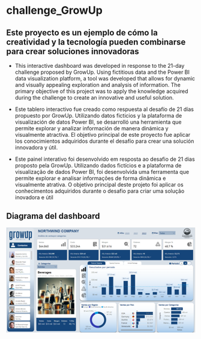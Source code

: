 # challenge_GrowUp

## Este proyecto es un ejemplo de cómo la creatividad y la tecnología pueden combinarse para crear soluciones innovadoras

* This interactive dashboard was developed in response to the 21-day challenge proposed by GrowUp. Using fictitious data and the Power BI data visualization platform, a tool was developed that allows for dynamic and visually appealing exploration and analysis of information. The primary objective of this project was to apply the knowledge acquired during the challenge to create an innovative and useful solution.

* Este tablero interactivo fue creado como respuesta al desafío de 21 días propuesto por GrowUp. Utilizando datos ficticios y la plataforma de visualización de datos Power BI, se desarrolló una herramienta que permite explorar y analizar información de manera dinámica y visualmente atractiva. El objetivo principal de este proyecto fue aplicar los conocimientos adquiridos durante el desafío para crear una solución innovadora y útil.

* Este painel interativo foi desenvolvido em resposta ao desafio de 21 dias proposto pela GrowUp. Utilizando dados fictícios e a plataforma de visualização de dados Power BI, foi desenvolvida uma ferramenta que permite explorar e analisar informações de forma dinâmica e visualmente atrativa. O objetivo principal deste projeto foi aplicar os conhecimentos adquiridos durante o desafio para criar uma solução inovadora e útil


## Diagrama del dashboard

![](Tablero/Dashboard.png)